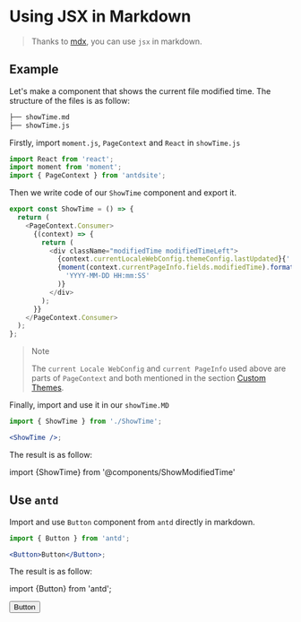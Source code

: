 # Using JSX in Markdown

> Thanks to [mdx](https://github.com/mdx-js/mdx), you can use `jsx` in markdown.

## Example

Let's make a component that shows the current file modified time. The structure of the files is as follow:

```bash
├── showTime.md
├── showTime.js
```

Firstly, import `moment.js`, `PageContext` and `React` in `showTime.js`

```js
import React from 'react';
import moment from 'moment';
import { PageContext } from 'antdsite';
```

Then we write code of our `ShowTime` component and export it.

```js
export const ShowTime = () => {
  return (
    <PageContext.Consumer>
      {(context) => {
        return (
          <div className="modifiedTime modifiedTimeLeft">
            {context.currentLocaleWebConfig.themeConfig.lastUpdated}{' '}
            {moment(context.currentPageInfo.fields.modifiedTime).format(
              'YYYY-MM-DD HH:mm:SS'
            )}
          </div>
        );
      }}
    </PageContext.Consumer>
  );
};
```

> Note
>
> The `current Locale WebConfig` and `current PageInfo` used above are parts of `PageContext` and both mentioned in the section [Custom Themes](/guide/theme#get-site-data-and-current-page-data).

Finally, import and use it in our `showTime.MD`

```jsx
import { ShowTime } from './ShowTime';

<ShowTime />;
```

The result is as follow:

import {ShowTime} from '@components/ShowModifiedTime'

<ShowTime />

## Use `antd`

Import and use `Button` component from `antd` directly in markdown.

```jsx
import { Button } from 'antd';

<Button>Button</Button>;
```

The result is as follow:

import {Button} from 'antd';

<Button>Button</Button>
